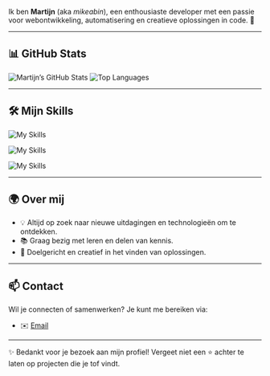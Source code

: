 Ik ben **Martijn** (aka *mikeabin*), een enthousiaste developer met een passie voor webontwikkeling, automatisering en creatieve oplossingen in code. 🚀  

---

## 📊 GitHub Stats
![Martijn’s GitHub Stats](https://github-readme-stats.vercel.app/api?username=mikeabin&show_icons=true&theme=github_dark)
![Top Languages](https://github-readme-stats.vercel.app/api/top-langs/?username=mikeabin&layout=compact&theme=github_dark)

---

## 🛠️ Mijn Skills
![My Skills](https://skillicons.dev/icons?i=html,css,js,nodejs,wordpress,python)

![My Skills](https://skillicons.dev/icons?i=windows,linux)

![My Skills](https://skillicons.dev/icons?i=vscode,discord,bots,git,github,powershell)



---

## 🌍 Over mij
- 💡 Altijd op zoek naar nieuwe uitdagingen en technologieën om te ontdekken.  
- 📚 Graag bezig met leren en delen van kennis.  
- 🎯 Doelgericht en creatief in het vinden van oplossingen.  

---

## 📫 Contact
Wil je connecten of samenwerken? Je kunt me bereiken via:  
- ✉️ [Email](mailto:jouwe-mailadres-hier)  

---
✨ Bedankt voor je bezoek aan mijn profiel! Vergeet niet een ⭐ achter te laten op projecten die je tof vindt.
